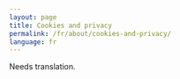 ```yaml
---
layout: page
title: Cookies and privacy
permalink: /fr/about/cookies-and-privacy/
language: fr
---
```


Needs translation.
